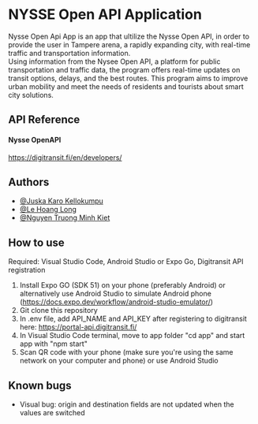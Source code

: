 
# NYSSE Open API Application

Nysse Open Api App is an app that ultilize the Nysse Open API, in order to provide the user in Tampere arena, a rapidly expanding city, with real-time traffic and transportation information.  
Using information from the Nysee Open API, a platform for public transportation and traffic data, the program offers real-time updates on transit options, delays, and the best routes. This program aims to improve urban mobility and meet the needs of residents and tourists about smart city solutions.

## API Reference
#### Nysse OpenAPI
https://digitransit.fi/en/developers/

## Authors

- [@Juska Karo Kellokumpu](https://github.com/jkellok)
- [@Le Hoang Long](https://github.com/LongleKuro2106)
- [@Nguyen Truong Minh Kiet](https://github.com/JerryPlayzGames)

## How to use
Required: Visual Studio Code, Android Studio or Expo Go, Digitransit API registration

1. Install Expo GO (SDK 51) on your phone (preferably Android) or alternatively use Android Studio to simulate Android phone (https://docs.expo.dev/workflow/android-studio-emulator/)
2. Git clone this repository
3. In .env file, add API_NAME and API_KEY after registering to digitransit here: https://portal-api.digitransit.fi/ 
4. In Visual Studio Code terminal, move to app folder "cd app" and start app with "npm start"
5. Scan QR code with your phone (make sure you're using the same network on your computer and phone) or use Android Studio

## Known bugs
- Visual bug: origin and destination fields are not updated when the values are switched

